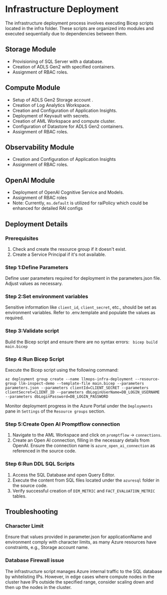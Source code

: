 # Infrastructure Deployment

The infrastructure deployment process involves executing Bicep scripts located in the infra folder. These scripts are organized into modules and executed sequentially due to dependencies between them.

## Storage Module
- Provisioning of SQL Server with a database.
- Creation of ADLS Gen2 with specified containers.
- Assignment of RBAC roles.
## Compute Module
- Setup of ADLS Gen2 Storage account .
- Creation of Log Analytics Workspace.
- Creation and Configuration of Application Insights.
- Deployment of Keyvault with secrets.
- Creation of AML Workspace and compute cluster.
- Configuration of Datastore for ADLS Gen2 containers.
- Assignment of RBAC roles.
## Observability Module
- Creation and Configuration of Application Insights
- Assignment of RBAC roles.
## OpenAI Module
- Deployment of OpenAI Cognitive Service and Models.
- Assignment of RBAC roles
- Note: Currently, `ms.default` is utilized for raiPolicy which could be enhanced for detailed RAI configs 

## Deployment Details

### Prerequisites
1. Check and create the resource group if it doesn't exist.
2. Create a Service Principal if it's not available.

### Step 1:Define Parameters
Define user parameters required for deployment in the parameters.json file. Adjust values as necessary.

### Step 2:Set environment variables
Sensitive information like `client_id`, `client_secret`, etc., should be set as environment variables. Refer to .env.template and populate the values as required.

### Step 3:Validate script
Build the Bicep script and ensure there are no syntax errors:
` bicep build main.bicep`

### Step 4:Run Bicep Script
Execute the Bicep script using the following command:
``` 
az deployment group create --name llmops-infra-deployment --resource-group llm-inspect-demo --template-file main.bicep --parameters parameters.json --parameters clientId=CLIENT_SECRET --parameters clientSecret=CLIENT_ID --parameters dbLoginUserName=DB_LOGIN_USERNAME --parameters dbLoginPassword=DB_LOGIN_PASSWORD 
```
Monitor deployment progress in the Azure Portal under the `Deployments` pane in `Settings` of the `Resource groups` section.

### Step 5:Create Open AI Promptflow connection
1. Navigate to the AML Workspace and click on `promptflow` -> `connections`.
2. Create an Open AI connection, filling in the necessary details from OpenAI.
Ensure the connection name is `azure_open_ai_connection` as referenced in the source code.

### Step 6:Run DDL SQL Scripts
1. Access the SQL Database and open Query Editor.
2. Execute the content from SQL files located under the `azuresql` folder in the source code.
3. Verify successful creation of `DIM_METRIC` and `FACT_EVALUATION_METRIC` tables.

## Troubleshooting

### Character Limit
Ensure that values provided in parameter.json for applicationName and environment comply with character limits, as many Azure resources have constraints, e.g., Storage account name.

### Database Firewall issue
The infrastructure script manages Azure internal traffic to the SQL database by whitelisting IPs. However, in edge cases where compute nodes in the cluster have IPs outside the specified range, consider scaling down and then up the nodes in the cluster.

